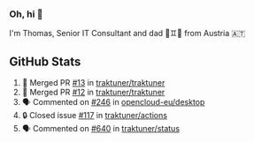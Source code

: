 ### Oh, hi 👋

I'm Thomas, Senior IT Consultant and dad 👶♊️👶 from Austria 🇦🇹

<!--
**traktuner/traktuner** is a ✨ _special_ ✨ repository because its `README.md` (this file) appears on your GitHub profile.

Here are some ideas to get you started:

- 🔭 I’m currently working on ...
- 🌱 I’m currently learning ...
- 👯 I’m looking to collaborate on ...
- 🤔 I’m looking for help with ...
- 💬 Ask me about ...
- 📫 How to reach me: ...
- 😄 Pronouns: ...
- ⚡ Fun fact: ...
-->

</div>

## GitHub Stats
<!--START_SECTION:activity-->
1. 🎉 Merged PR [#13](https://github.com/traktuner/traktuner/pull/13) in [traktuner/traktuner](https://github.com/traktuner/traktuner)
2. 🎉 Merged PR [#12](https://github.com/traktuner/traktuner/pull/12) in [traktuner/traktuner](https://github.com/traktuner/traktuner)
3. 🗣 Commented on [#246](https://github.com/opencloud-eu/desktop/issues/246#issuecomment-3364151267) in [opencloud-eu/desktop](https://github.com/opencloud-eu/desktop)
4. 🔒 Closed issue [#117](https://github.com/traktuner/actions/issues/117) in [traktuner/actions](https://github.com/traktuner/actions)
5. 🗣 Commented on [#640](https://github.com/traktuner/status/issues/640#issuecomment-3353985862) in [traktuner/status](https://github.com/traktuner/status)
<!--END_SECTION:activity-->
